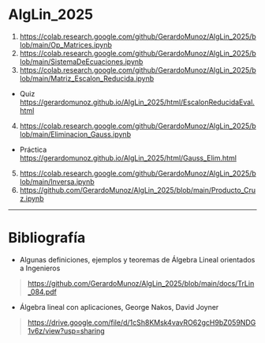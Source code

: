 # AlgLin_2025
1. https://colab.research.google.com/github/GerardoMunoz/AlgLin_2025/blob/main/Op_Matrices.ipynb
2. https://colab.research.google.com/github/GerardoMunoz/AlgLin_2025/blob/main/SistemaDeEcuaciones.ipynb
3. https://colab.research.google.com/github/GerardoMunoz/AlgLin_2025/blob/main/Matriz_Escalon_Reducida.ipynb
  * Quiz https://gerardomunoz.github.io/AlgLin_2025/html/EscalonReducidaEval.html
4. https://colab.research.google.com/github/GerardoMunoz/AlgLin_2025/blob/main/Eliminacion_Gauss.ipynb
  * Práctica https://gerardomunoz.github.io/AlgLin_2025/html/Gauss_Elim.html
5. https://colab.research.google.com/github/GerardoMunoz/AlgLin_2025/blob/main/Inversa.ipynb
6. https://github.com/GerardoMunoz/AlgLin_2025/blob/main/Producto_Cruz.ipynb

---
# Bibliografía
* Algunas definiciones, ejemplos y teoremas de Álgebra Lineal orientados a
Ingenieros
> https://github.com/GerardoMunoz/AlgLin_2025/blob/main/docs/TrLin_084.pdf

* Álgebra lineal con aplicaciones, George Nakos, David Joyner
> https://drive.google.com/file/d/1cSh8KMsk4vavRO62gcH9bZ059NDG1v6z/view?usp=sharing

